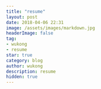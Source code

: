 ```yaml
---
title: "resume"
layout: post
date: 2018-04-06 22:31
image: /assets/images/markdown.jpg
headerImage: false
tag:
- wukong
- resume
star: true
category: blog
author: wukong
description: resume
hidden: true 
---
```


